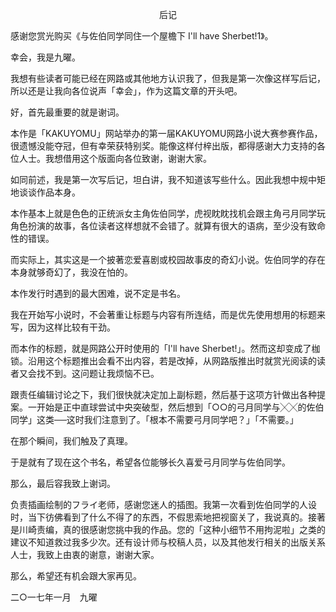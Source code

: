 <p align="center">后记</p>

感谢您赏光购买《与佐伯同学同住一个屋檐下 I'll have Sherbet!1》。

幸会，我是九曜。

我想有些读者可能已经在网路或其他地方认识我了，但我是第一次像这样写后记，所以还是让我向各位说声「幸会」，作为这篇文章的开头吧。

好，首先最重要的就是谢词。

本作是「KAKUYOMU」网站举办的第一届KAKUYOMU网路小说大赛参赛作品，很遗憾没能夺冠，但有幸荣获特别奖。能像这样付梓出版，都得感谢大力支持的各位人士。我想借用这个版面向各位致谢，谢谢大家。

如同前述，我是第一次写后记，坦白讲，我不知道该写些什么。因此我想中规中矩地谈谈作品本身。

本作基本上就是色色的正统派女主角佐伯同学，虎视眈眈找机会跟主角弓月同学玩角色扮演的故事，各位读者这样想就不会错了。就算有很大的语病，至少没有致命性的错误。

而实际上，其实这是一个披著恋爱喜剧或校园故事皮的奇幻小说。佐伯同学的存在本身就够奇幻了，我没在怕的。

本作发行时遇到的最大困难，说不定是书名。

我在开始写小说时，不会著重让标题与内容有所连结，而是优先使用想用的标题来写，因为这样比较有干劲。

而本作的标题，就是网路公开时使用的「I'll have Sherbet!」。然而这却变成了枷锁。沿用这个标题推出会看不出内容，若是改掉，从网路版推出时就赏光阅读的读者又会找不到。这问题让我烦恼不已。

跟责任编辑讨论之下，我们很快就决定加上副标题，然后基于这项方针做出各种提案。一开始是正中直球尝试中央突破型，然后想到「○○的弓月同学与╳╳的佐伯同学」这类──这时我们注意到了。「根本不需要弓月同学吧？」「不需要。」

在那个瞬间，我们触及了真理。

于是就有了现在这个书名，希望各位能够长久喜爱弓月同学与佐伯同学。

那么，最后容我致上谢词。

负责插画绘制的フライ老师，感谢您迷人的插图。我第一次看到佐伯同学的人设时，当下彷佛看到了什么不得了的东西，不假思索地把视窗关了，我说真的。接著是川崎责编，真的很感谢您挑中我的作品。您的「这种小细节不用拘泥啦」之类的建议不知道救过我多少次。还有设计师与校稿人员，以及其他发行相关的出版关系人士，我致上由衷的谢意，谢谢大家。

那么，希望还有机会跟大家再见。

二○一七年一月　九曜

